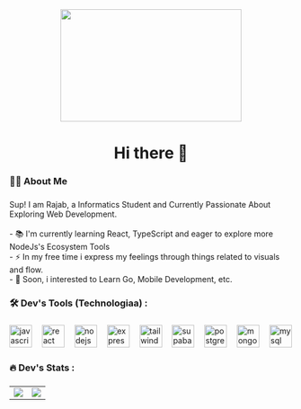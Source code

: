 <div align="center">
  <img height="200" width="80%" src="https://media1.tenor.com/m/tYrtcSOPaL4AAAAd/bocchi-bocchi-the-rock.gif"  />
</div>

###

<h1 align="center">Hi there 👋</h1>

###

<h3 align="left">👩‍💻  About Me</h3>

###

<p align="left">Sup! I am Rajab, a Informatics Student and Currently Passionate About Exploring Web Development. <br><br>- 📚 I'm currently learning React, TypeScript and eager to explore more NodeJs's Ecosystem Tools<br>- ⚡ In my free time i express my feelings through things related to visuals and flow.<br>- 🌱 Soon, i interested to Learn  Go, Mobile Development, etc.</p>

###

<h3 align="left">🛠️ Dev's Tools (Technologiaa) :</h3>

###

<div align="left">
  <img src="https://skillicons.dev/icons?i=js" height="40" alt="javascript logo"  />
  <img width="10" />
  <img src="https://skillicons.dev/icons?i=react" height="40" alt="react logo"  />
  <img width="10" />
  <img src="https://skillicons.dev/icons?i=nodejs" height="40" alt="nodejs logo"  />
  <img width="10" />
  <img src="https://skillicons.dev/icons?i=express" height="40" alt="express logo"  />
  <img width="10" />
  <img src="https://skillicons.dev/icons?i=tailwind" height="40" alt="tailwindcss logo"  />
  <img width="10" />
  <img src="https://skillicons.dev/icons?i=supabase" height="40" alt="supabase logo"  />
  <img width="10" />
  <img src="https://skillicons.dev/icons?i=postgres" height="40" alt="postgresql logo"  />
  <img width="10" />
  <img src="https://skillicons.dev/icons?i=mongodb" height="40" alt="mongodb logo"  />
  <img width="10" />
  <img src="https://skillicons.dev/icons?i=mysql" height="40" alt="mysql logo"  />
</div>

###

<h3 align="left">🔥  Dev's Stats :</h3>

###

<p align="center">
  <table>
    <tr>
      <td>
        <img src="https://github-readme-stats.vercel.app/api?username=Felienz&theme=highcontrast&show_icons=true&hide_border=true&count_private=true" />
      </td>
      <td>
        <img src="https://github-readme-stats.vercel.app/api/top-langs/?username=Felienz&theme=highcontrast&show_icons=true&hide_border=true&layout=compact" />
      </td>
    </tr>
  </table>
</p>

###
